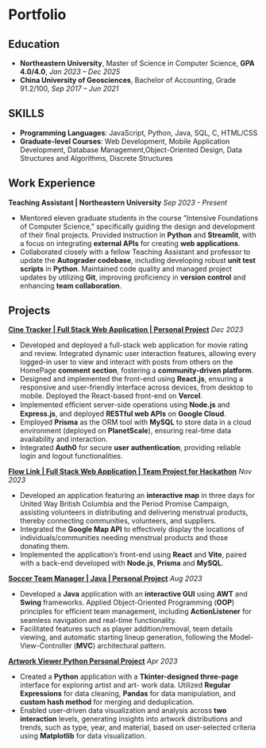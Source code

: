 # Portfolio

## Education
- **Northeastern University**, Master of Science in Computer Science, **GPA 4.0/4.0**, *Jan 2023 – Dec 2025*
- **China University of Geosciences**, Bachelor of Accounting, Grade 91.2/100, *Sep 2017 – Jun 2021*
    
  
## SKILLS
- **Programming Languages**: JavaScript, Python, Java, SQL, C, HTML/CSS
- **Graduate-level Courses**: Web Development, Mobile Application Development, Database Management,Object-Oriented Design, Data Structures and Algorithms, Discrete Structures


## Work Experience
**Teaching Assistant | Northeastern University** *Sep 2023 - Present*
- Mentored eleven graduate students in the course ”Intensive Foundations of Computer Science,” specifically guiding the design and development of their final projects. Provided instruction in **Python** and **Streamlit**, with a focus on integrating **external APIs** for creating **web applications**.
- Collaborated closely with a fellow Teaching Assistant and professor to update the **Autograder codebase**,
including developing robust **unit test scripts** in **Python**. Maintained code quality and managed project updates by
utilizing **Git**, improving proficiency in **version control** and enhancing **team collaboration**.

## Projects
**[Cine Tracker | Full Stack Web Application | Personal Project](https://cinetracker-v1.vercel.app/)** *Dec 2023*

- Developed and deployed a full-stack web application for movie rating and review. Integrated dynamic user interaction features, allowing every logged-in user to view and interact with posts from others on the HomePage **comment section**, fostering a **community-driven platform**.
- Designed and implemented the front-end using **React.js**, ensuring a responsive and user-friendly interface across devices, from desktop to mobile. Deployed the React-based front-end on **Vercel**.
- Implemented eﬀicient server-side operations using **Node.js** and **Express.js**, and deployed **RESTful web APIs** on **Google Cloud**. 
- Employed **Prisma** as the ORM tool with **MySQL** to store data in a cloud environment (deployed on **PlanetScale**), ensuring real-time data availability and interaction.
- Integrated **Auth0** for secure **user authentication**, providing reliable login and logout functionalities.

**[Flow Link | Full Stack Web Application | Team Project for Hackathon](https://hackathon-team2-demo.vercel.app/home)** *Nov 2023*
- Developed an application featuring an **interactive map** in three days for United Way British Columbia and the Period Promise Campaign, assisting volunteers in distributing and delivering menstrual products, thereby connecting communities, volunteers, and suppliers. 
- Integrated the **Google Map API** to effectively display the locations of individuals/communities needing menstrual products and those donating them.
- Implemented the application’s front-end using **React** and **Vite**, paired with a back-end developed with **Node.js**, **Prisma** and **MySQL**.

**[Soccer Team Manager | Java | Personal Project](https://github.com/Esther2524/soccerTeamManager)** *Aug 2023*
- Developed a **Java** application with an **interactive GUI** using **AWT** and **Swing** frameworks. Applied Object-Oriented Programming (**OOP**) principles for eﬀicient team management, including **ActionListener** for seamless navigation and real-time functionality.
- Facilitated features such as player addition/removal, team details viewing, and automatic starting lineup
generation, following the Model-View-Controller (**MVC**) architectural pattern.


**[Artwork Viewer Python Personal Project](https://github.com/Esther2524/artwork_viewer)** *Apr 2023*
- Created a **Python** application with a **Tkinter-designed three-page** interface for exploring artist and art- work data. Utilized **Regular Expressions** for data cleaning, **Pandas** for data manipulation, and **custom hash method** for merging and deduplication.
- Enabled user-driven data visualization and analysis across **two interaction** levels, generating insights into artwork distributions and trends, such as type, year, and material, based on user-selected criteria using **Matplotlib** for data visualization.
